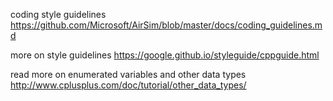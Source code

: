 coding style guidelines
https://github.com/Microsoft/AirSim/blob/master/docs/coding_guidelines.md

more on style guidelines
https://google.github.io/styleguide/cppguide.html

read more on enumerated variables and other data types
http://www.cplusplus.com/doc/tutorial/other_data_types/


